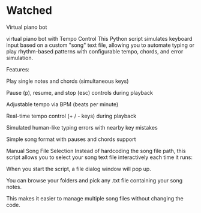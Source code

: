 # Watched
Virtual piano bot 

virtual piano bot with Tempo Control
This Python script simulates keyboard input based on a custom "song" text file, allowing you to automate typing or play rhythm-based patterns with configurable tempo, chords, and error simulation.

Features:

Play single notes and chords (simultaneous keys)

Pause (p), resume, and stop (esc) controls during playback

Adjustable tempo via BPM (beats per minute)

Real-time tempo control (+ / - keys) during playback

Simulated human-like typing errors with nearby key mistakes

Simple song format with pauses and chords support

Manual Song File Selection
Instead of hardcoding the song file path, this script allows you to select your song text file interactively each time it runs:

When you start the script, a file dialog window will pop up.

You can browse your folders and pick any .txt file containing your song notes.

This makes it easier to manage multiple song files without changing the code.

